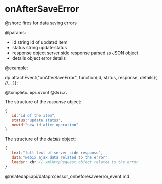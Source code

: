 onAfterSaveError
=============


@short: fires for data saving errors
	

@params:
- id        string      id of updated item
- status    string   	update status
- response	object		server side response parsed as JSON object
- details	object		error details

@example: 
	
dp.attachEvent("onAfterSaveError", function(id, status, response, details){
    //...
});

@template:	api_event
@descr:

The structure of the *response* object:

~~~js
{
   id:"id of the item",
   status:"update status",
   newid:"new id after operation"
}
~~~


The structure of the *details* object:

~~~js
{
   text:"full text of server side response",
   data:"webix ajax data related to the error",
   loader: xhr // xmlHttpRequest object related to the error
}
~~~

@relatedapi:api/dataprocessor_onbeforesaveerror_event.md